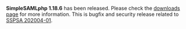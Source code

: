 **SimpleSAMLphp 1.18.6** has been released. Please check the [downloads page](/download) for more
 information. This is bugfix and security release related to [SSPSA 202004-01](/security/202004-01).
